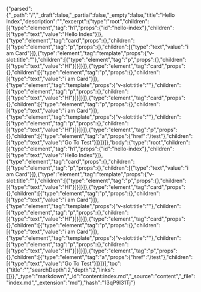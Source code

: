 {"parsed":{"_path":"/","_draft":false,"_partial":false,"_empty":false,"title":"Hello Index","description":"","excerpt":{"type":"root","children":[{"type":"element","tag":"h1","props":{"id":"hello-index"},"children":[{"type":"text","value":"Hello Index"}]},{"type":"element","tag":"card","props":{},"children":[{"type":"element","tag":"p","props":{},"children":[{"type":"text","value":"i am Card"}]},{"type":"element","tag":"template","props":{"v-slot:title":""},"children":[{"type":"element","tag":"p","props":{},"children":[{"type":"text","value":"HI"}]}]}]},{"type":"element","tag":"card","props":{},"children":[{"type":"element","tag":"p","props":{},"children":[{"type":"text","value":"i am Card"}]},{"type":"element","tag":"template","props":{"v-slot:title":""},"children":[{"type":"element","tag":"p","props":{},"children":[{"type":"text","value":"HI"}]}]}]},{"type":"element","tag":"card","props":{},"children":[{"type":"element","tag":"p","props":{},"children":[{"type":"text","value":"i am Card"}]},{"type":"element","tag":"template","props":{"v-slot:title":""},"children":[{"type":"element","tag":"p","props":{},"children":[{"type":"text","value":"HI"}]}]}]},{"type":"element","tag":"p","props":{},"children":[{"type":"element","tag":"a","props":{"href":"/test"},"children":[{"type":"text","value":"Go To Test"}]}]}]},"body":{"type":"root","children":[{"type":"element","tag":"h1","props":{"id":"hello-index"},"children":[{"type":"text","value":"Hello Index"}]},{"type":"element","tag":"card","props":{},"children":[{"type":"element","tag":"p","props":{},"children":[{"type":"text","value":"i am Card"}]},{"type":"element","tag":"template","props":{"v-slot:title":""},"children":[{"type":"element","tag":"p","props":{},"children":[{"type":"text","value":"HI"}]}]}]},{"type":"element","tag":"card","props":{},"children":[{"type":"element","tag":"p","props":{},"children":[{"type":"text","value":"i am Card"}]},{"type":"element","tag":"template","props":{"v-slot:title":""},"children":[{"type":"element","tag":"p","props":{},"children":[{"type":"text","value":"HI"}]}]}]},{"type":"element","tag":"card","props":{},"children":[{"type":"element","tag":"p","props":{},"children":[{"type":"text","value":"i am Card"}]},{"type":"element","tag":"template","props":{"v-slot:title":""},"children":[{"type":"element","tag":"p","props":{},"children":[{"type":"text","value":"HI"}]}]}]},{"type":"element","tag":"p","props":{},"children":[{"type":"element","tag":"a","props":{"href":"/test"},"children":[{"type":"text","value":"Go To Test"}]}]}],"toc":{"title":"","searchDepth":2,"depth":2,"links":[]}},"_type":"markdown","_id":"content:index.md","_source":"content","_file":"index.md","_extension":"md"},"hash":"13qP9l31Tj"}
